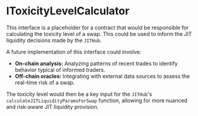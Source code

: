 # IToxicityLevelCalculator

This interface is a placeholder for a contract that would be responsible for calculating the toxicity level of a swap. This could be used to inform the JIT liquidity decisions made by the `JITHub`.

A future implementation of this interface could involve:

-   **On-chain analysis:** Analyzing patterns of recent trades to identify behavior typical of informed traders.
-   **Off-chain oracles:** Integrating with external data sources to assess the real-time risk of a swap.

The toxicity level would then be a key input for the `JITHub`'s `calculateJITLiquidityParamsForSwap` function, allowing for more nuanced and risk-aware JIT liquidity provision.
